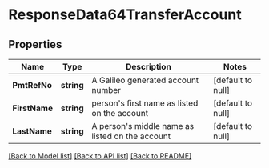 # ResponseData64TransferAccount

## Properties
Name | Type | Description | Notes
------------ | ------------- | ------------- | -------------
**PmtRefNo** | **string** | A Galileo generated account number | [default to null]
**FirstName** | **string** |  person&#x27;s first name as listed on the account | [default to null]
**LastName** | **string** | A person&#x27;s middle name as listed on the account | [default to null]

[[Back to Model list]](../README.md#documentation-for-models) [[Back to API list]](../README.md#documentation-for-api-endpoints) [[Back to README]](../README.md)

